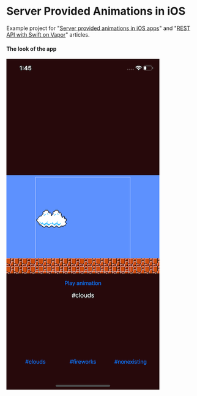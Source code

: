 # Server Provided Animations in iOS

Example project for "[Server provided animations in iOS apps](https://badootech.badoo.com/server-provided-animations-in-ios-apps-b51ce63beff3)" and "[REST API with Swift on Vapor](https://medium.com/@myltik/rest-api-with-swift-on-vapor-fca5ea6667f)" articles.

#### The look of the app

![](server-provided-animations-example.png)

